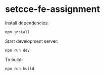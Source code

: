 # setcce-fe-assignment

Install dependencies:
```shell
npm install
```

Start development server:
```shell
npm run dev
```

To build:
```shell
npm run build
```
